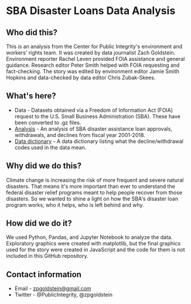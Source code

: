 # SBA Disaster Loans Data Analysis

## Who did this?

This is an analysis from the Center for Public Integrity's environment and workers' rights team. It was created by data journalist Zach Goldstein. Environment reporter Rachel Leven provided FOIA assistance and general guidance. Research editor Peter Smith helped with FOIA requesting and fact-checking. The story was edited by environment editor Jamie Smith Hopkins and data-checked by data editor Chris Zubak-Skees. 

## What's here?

- Data - Datasets obtained via a Freedom of Information Act (FOIA) request to the U.S. Small Business Administration (SBA). These have been converted to .gz files.
- [Analysis](https://github.com/PublicI/sba-disaster-loans/blob/master/SBA%20Data%20Analysis.ipynb) - An analysis of SBA disaster assistance loan approvals, withdrawals, and declines from fiscal year 2001-2018.
- [Data dictionary](https://github.com/PublicI/sba-disaster-loans/blob/master/sba_disaster_loan_codes.csv) - A data dictionary listing what the decline/withdrawal codes used in the data mean.

## Why did we do this?

Climate change is increasing the risk of more frequent and severe natural disasters. That means it's more important than ever to understand the federal disaster relief programs meant to help people recover from those disasters. So we wanted to shine a light on how the SBA's disaster loan program works, who it helps, who is left behind and why.

## How did we do it?

We used Python, Pandas, and Jupyter Notebook to analyze the data. Exploratory graphics were created with matplotlib, but the final graphics used for the story were created in JavaScript and the code for them is not included in this GitHub repository. 

## Contact information

- Email - zpgoldstein@gmail.com
- Twitter - @PublicIntegrity, @zpgoldstein
